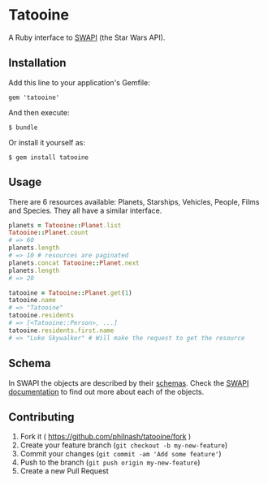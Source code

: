 # Tatooine

A Ruby interface to [SWAPI](http://swapi.co/) (the Star Wars API).

## Installation

Add this line to your application's Gemfile:

    gem 'tatooine'

And then execute:

    $ bundle

Or install it yourself as:

    $ gem install tatooine

## Usage

There are 6 resources available: Planets, Starships, Vehicles, People, Films and Species. They all have a similar interface.

```ruby
planets = Tatooine::Planet.list
Tatooine::Planet.count
# => 60
planets.length
# => 10 # resources are paginated
planets.concat Tatooine::Planet.next
planets.length
# => 20

tatooine = Tatooine::Planet.get(1)
tatooine.name
# => "Tatooine"
tatooine.residents
# => [<Tatooine::Person>, ...]
tatooine.residents.first.name
# => "Luke Skywalker" # Will make the request to get the resource
```

## Schema

In SWAPI the objects are described by their [schemas](http://swapi.co/documentation#schema). Check the [SWAPI documentation](http://swapi.co/documentation) to find out more about each of the objects.

## Contributing

1. Fork it ( https://github.com/philnash/tatooine/fork )
2. Create your feature branch (`git checkout -b my-new-feature`)
3. Commit your changes (`git commit -am 'Add some feature'`)
4. Push to the branch (`git push origin my-new-feature`)
5. Create a new Pull Request

